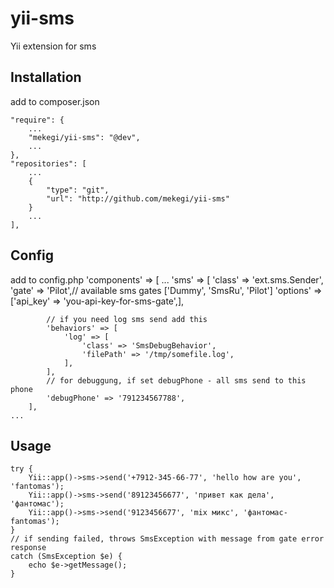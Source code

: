 yii-sms
=======

Yii extension for sms

Installation
------------
add to composer.json

    "require": {
        ...
        "mekegi/yii-sms": "@dev",
        ...
    },
    "repositories": [
        ...
        {
            "type": "git",
            "url": "http://github.com/mekegi/yii-sms"
        }
        ...
    ],

Config
------
add to config.php
    'components' => [
    ...
        'sms' => [
            'class' => 'ext.sms.Sender',
            'gate' => 'Pilot',// available sms gates ['Dummy', 'SmsRu', 'Pilot']
            'options' => ['api_key' => 'you-api-key-for-sms-gate',],

            // if you need log sms send add this
            'behaviors' => [
                'log' => [
                    'class' => 'SmsDebugBehavior',
                    'filePath' => '/tmp/somefile.log',
                ],
            ],
            // for debuggung, if set debugPhone - all sms send to this phone
            'debugPhone' => '791234567788',
        ],
    ...

Usage
-----
    try {
        Yii::app()->sms->send('+7912-345-66-77', 'hello how are you', 'fantomas');
        Yii::app()->sms->send('89123456677', 'привет как дела', 'фантомас');
        Yii::app()->sms->send('9123456677', 'mix микс', 'фантомас-fantomas');
    }
    // if sending failed, throws SmsException with message from gate error response
    catch (SmsException $e) {
        echo $e->getMessage();
    }